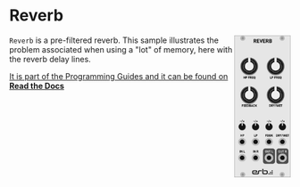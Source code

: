# Reverb

<img align="right" width="20%" src="./screenshot.png">

`Reverb` is
a pre-filtered reverb. This sample illustrates the problem associated when using a "lot" of
memory, here with the reverb delay lines.

[It is part of the Programming Guides and it can be found on **Read the Docs**](https://eurorack-blocks.readthedocs.io/en/latest/guides/reverb.html)
